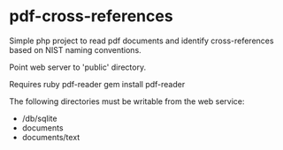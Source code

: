pdf-cross-references
====================

Simple php project to read pdf documents and identify cross-references based on NIST naming conventions.

Point web server to 'public' directory.

Requires ruby pdf-reader
  gem install pdf-reader

The following directories must be writable from the web service:
  - /db/sqlite
  - documents
  - documents/text

